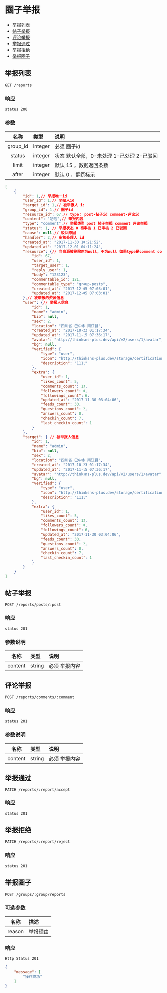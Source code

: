 # 圈子举报

- [举报列表](#举报列表)
- [帖子举报](#帖子举报)
- [评论举报](#评论举报)
- [举报通过](#举报通过)
- [举报拒绝](#举报拒绝)
- [举报圈子](#举报圈子)


## 举报列表

```
GET /reports
```

### 响应

```
status 200
```

### 参数

| 名称 | 类型 | 说明 |
|:----:|:-----|:-----|
|group_id | integer| 必须 圈子id|
|status | integer| 状态 默认全部，0-未处理 1-已处理 2-已驳回|
|limit|integer| 默认 15 ，数据返回条数|
|after|integer|默认 0 ，翻页标示|

```json
[
    {
        "id": 1,// 举报唯一id
        "user_id": 1,// 举报人id
        "target_id": 1,// 被举报人 id
        "group_id": 1,// 圈子id
        "resource_id": 67,// type： post-帖子id comment-评论id
        "content": "哈哈",// 举报内容
        "type": "comment",// 举报类型 post 帖子举报 comment 评论举报
        "status": 1, // 举报状态 0 待审核 1 已审核 2 已驳回
        "cause": null,// 驳回原因
        "handler": 2,// 审核处理人 id
        "created_at": "2017-11-30 10:21:52",
        "updated_at": "2017-12-01 06:11:24",
        "resource": {// 当资源被删除时为null，不为null 如果type是comment commentable_id 为帖子id，type是post 帖子信息
            "id": 67,
            "user_id": 1,
            "target_user": 1,
            "reply_user": 1,
            "body": "123123",
            "commentable_id": 121,
            "commentable_type": "group-posts",
            "created_at": "2017-12-05 07:03:01",
            "updated_at": "2017-12-05 07:03:01"
        },// 被举报的资源信息
        "user": {// 举报人信息
            "id": 1,
            "name": "admin",
            "bio": null,
            "sex": 2,
            "location": "四川省 巴中市 南江县",
            "created_at": "2017-10-23 01:17:34",
            "updated_at": "2017-11-15 07:36:17",
            "avatar": "http://thinksns-plus.dev/api/v2/users/1/avatar",
            "bg": null,
            "verified": {
                "type": "user",
                "icon": "http://thinksns-plus.dev/storage/certifications/000/000/0us/er.png",
                "description": "1111"
            },
            "extra": {
                "user_id": 1,
                "likes_count": 5,
                "comments_count": 13,
                "followers_count": 0,
                "followings_count": 6,
                "updated_at": "2017-11-30 03:04:06",
                "feeds_count": 33,
                "questions_count": 2,
                "answers_count": 0,
                "checkin_count": 7,
                "last_checkin_count": 1
            }
        },
        "target": { // 被举报人信息
            "id": 1,
            "name": "admin",
            "bio": null,
            "sex": 2,
            "location": "四川省 巴中市 南江县",
            "created_at": "2017-10-23 01:17:34",
            "updated_at": "2017-11-15 07:36:17",
            "avatar": "http://thinksns-plus.dev/api/v2/users/1/avatar",
            "bg": null,
            "verified": {
                "type": "user",
                "icon": "http://thinksns-plus.dev/storage/certifications/000/000/0us/er.png",
                "description": "1111"
            },
            "extra": {
                "user_id": 1,
                "likes_count": 5,
                "comments_count": 13,
                "followers_count": 0,
                "followings_count": 6,
                "updated_at": "2017-11-30 03:04:06",
                "feeds_count": 33,
                "questions_count": 2,
                "answers_count": 0,
                "checkin_count": 7,
                "last_checkin_count": 1
            }
        }
    }
]
```

## 帖子举报

```
POST /reports/posts/:post
```

### 响应

```
status 201
```
### 参数说明

| 名称 | 类型 | 说明 |
|:----:|:-----|:-----|
|content | string| 必须 举报内容|

## 评论举报

```
POST /reports/comments/:comment
```

### 响应

```
status 201
```
### 参数说明

| 名称 | 类型 | 说明 |
|:----:|:-----|:-----|
|content | string| 必须 举报内容|

## 举报通过

```
PATCH /reports/:report/accept
```

### 响应

```
status 201
```

## 举报拒绝

```
PATCH /reports/:report/reject
```

### 响应

```
status 201
```

## 举报圈子

```
POST /groups/:group/reports
```

### 可选参数

| 名称 | 描述 |
|:----:|:-----|
| reason | 举报理由 |

### 响应

```
Http Status 201
```

```json
{
    "message": [
        "操作成功"
    ]
}
```



